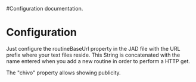 #Configuration documentation.

# Configuration #

Just configure the routineBaseUrl property in the JAD file with the URL prefix where your text files reside. This String is concatenated with the name entered when you add a new routine in order to perform a HTTP get.

The "chivo" property allows showing publicity.
